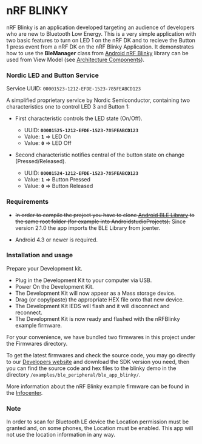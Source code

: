 # nRF BLINKY

nRF Blinky is an application developed targeting an audience of developers who are new to Bluetooth Low Energy. 
This is a very simple application with two basic features to turn on LED 1 on the nRF DK and to recieve the Button 1 press event from 
a nRF DK on the nRF Blinky Application.
It demonstrates how to use the **BleManager** class from [Android nRF Blinky](https://github.com/NordicSemiconductor/Android-BLE-Library/) 
library can be used from View Model (see [Architecture Components](https://developer.android.com/topic/libraries/architecture/index.html)).

### Nordic LED and Button Service

Service UUID: `00001523-1212-EFDE-1523-785FEABCD123`

A simplified proprietary service by Nordic Semiconductor, containing two characteristics one to control LED 3 and Button 1:

- First characteristic controls the LED state (On/Off).
  - UUID: **`00001525-1212-EFDE-1523-785FEABCD123`**
  - Value: **`1`** => LED On
  - Value: **`0`** => LED Off

- Second characteristic notifies central of the button state on change (Pressed/Released).
  - UUID: **`00001524-1212-EFDE-1523-785FEABCD123`**
  - Value: **`1`** => Button Pressed
  - Value: **`0`** => Button Released

### Requirements

* ~~In order to compile the project you have to clone [Android BLE Library](https://github.com/NordicSemiconductor/Android-BLE-Library/) 
to the same root folder (for example into AndroidstudioProjects).~~ Since version 2.1.0 the app imports the BLE Library from jcenter.

* Android 4.3 or newer is required.

### Installation and usage

Prepare your Development kit.
  - Plug in the Development Kit to your computer via USB.
  - Power On the Development Kit.
  - The Development Kit will now appear as a Mass storage device.
  - Drag (or copy/paste) the appropriate HEX file onto that new device.
  - The Development Kit lEDS will flash and it will disconnect and reconnect.
  - The Development Kit is now ready and flashed with the nRFBlinky example firmware.

For your convenience, we have bundled two firmwares in this project under the Firmwares directory.

To get the latest firmwares and check the source code, you may go directly to our [Developers website](http://developer.nordicsemi.com/nRF5_SDK/) 
and download the SDK version you need, then you can find the source code and hex files to the blinky demo in the directory `/examples/ble_peripheral/ble_app_blinky/`.

More information about the nRF Blinky example firmware can be found in the 
[Infocenter](https://infocenter.nordicsemi.com/index.jsp?topic=%2Fcom.nordic.infocenter.sdk5.v14.2.0%2Fble_sdk_app_blinky.html).

### Note

In order to scan for Bluetooth LE device the Location permission must be granted and, on some phones, the Location must be enabled. 
This app will not use the location information in any way.
